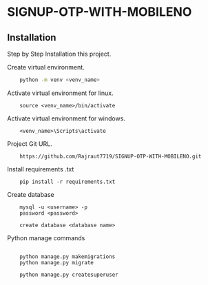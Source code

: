 # SIGNUP-OTP-WITH-MOBILENO

## Installation

Step by Step Installation this project.

Create virtual environment.
```bash
    python -m venv <venv_name>
```
Activate virtual environment for linux.
```
    source <venv_name>/bin/activate
```
Activate virtual environment for windows.
```
    <venv_name>\Scripts\activate
```
Project Git URL.
```
    https://github.com/Rajraut7719/SIGNUP-OTP-WITH-MOBILENO.git
```
Install requirements .txt
```
    pip install -r requirements.txt
```
Create database
``` 
    mysql -u <username> -p 
    password <password>

    create database <database name>
```
Python manage commands
```
  
    python manage.py makemigrations
    python manage.py migrate

    python manage.py createsuperuser
```


